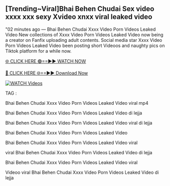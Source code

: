 ## [Trending~Viral]Bhai Behen Chudai Sex video xxxx xxx sexy Xvideo xnxx viral leaked video


"02 minutes ago —  Bhai Behen Chudai Xxxx Video Porn Videos Leaked Video New collections of   Xxxx Video Porn Videos Leaked Video now being a creator on Fanfix uploading adult contents. Social media star   Xxxx Video Porn Videos Leaked Video been posting short Videoos and naughty pics on Tiktok platform for a while now.


[🌐 CLICK HERE 🟢==►► WATCH NOW](https://ultra-bulletin.blogspot.com/p/ultra-bulletin-23.html)

[🔴 CLICK HERE 🌐==►► Download Now](https://ultra-bulletin.blogspot.com/p/ultra-bulletin-23.html)

[![WATCH Videos](https://i.imgur.com/dJHk4Zq.gif)](https://ultra-bulletin.blogspot.com/p/ultra-bulletin-23.html)


TAG :

Bhai Behen Chudai Xxxx Video Porn Videos Leaked Video viral mp4

Bhai Behen Chudai Xxxx Video Porn Videos Leaked Video di lejja

Bhai Behen Chudai Xxxx Video Porn Videos Leaked Video viral di lejja

Bhai Behen Chudai Xxxx Video Porn Videos Leaked Video

Bhai Behen Chudai Xxxx Video Porn Videos Leaked Video viral

viral Bhai Behen Chudai Xxxx Video Porn Videos Leaked Video di lejja

Bhai Behen Chudai Xxxx Video Porn Videos Leaked Video viral

Videoo viral Bhai Behen Chudai Xxxx Video Porn Videos Leaked Video di lejja
